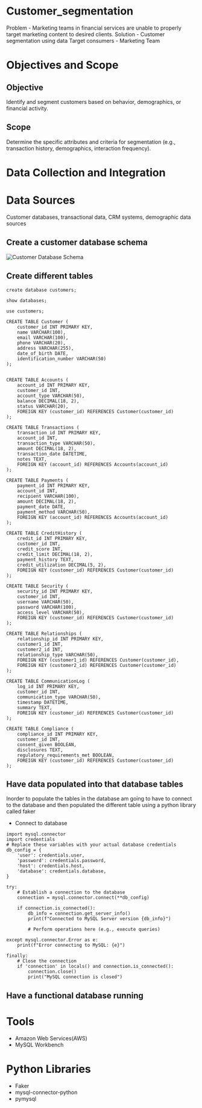 #  Customer_segmentation
Problem - Marketing teams in financial services are unable to properly target marketing content to desired clients.
Solution - Customer segmentation using data 
Target consumers - Marketing Team

#  Objectives and Scope
## Objective
Identify and segment customers based on behavior, demographics, or financial activity.

## Scope
Determine the specific attributes and criteria for segmentation (e.g., transaction history, demographics, interaction frequency).

# Data Collection and Integration
# Data Sources
Customer databases, transactional data, CRM systems, demographic data sources

## Create a customer database schema 

![Customer Database Schema](customer_segmentation\data_engineering\images\customer_database_schema_version_1.png)

## Create different tables 
```
create database customers;

show databases;

use customers;

CREATE TABLE Customer (
    customer_id INT PRIMARY KEY,
    name VARCHAR(100),
    email VARCHAR(100),
    phone VARCHAR(20),
    address VARCHAR(255),
    date_of_birth DATE,
    identification_number VARCHAR(50)
);


CREATE TABLE Accounts (
    account_id INT PRIMARY KEY,
    customer_id INT,
    account_type VARCHAR(50),
    balance DECIMAL(18, 2),
    status VARCHAR(20),
    FOREIGN KEY (customer_id) REFERENCES Customer(customer_id)
);

CREATE TABLE Transactions (
    transaction_id INT PRIMARY KEY,
    account_id INT,
    transaction_type VARCHAR(50),
    amount DECIMAL(18, 2),
    transaction_date DATETIME,
    notes TEXT,
    FOREIGN KEY (account_id) REFERENCES Accounts(account_id)
);

CREATE TABLE Payments (
    payment_id INT PRIMARY KEY,
    account_id INT,
    recipient VARCHAR(100),
    amount DECIMAL(18, 2),
    payment_date DATE,
    payment_method VARCHAR(50),
    FOREIGN KEY (account_id) REFERENCES Accounts(account_id)
);

CREATE TABLE CreditHistory (
    credit_id INT PRIMARY KEY,
    customer_id INT,
    credit_score INT,
    credit_limit DECIMAL(18, 2),
    payment_history TEXT,
    credit_utilization DECIMAL(5, 2),
    FOREIGN KEY (customer_id) REFERENCES Customer(customer_id)
);

CREATE TABLE Security (
    security_id INT PRIMARY KEY,
    customer_id INT,
    username VARCHAR(50),
    password VARCHAR(100),
    access_level VARCHAR(50),
    FOREIGN KEY (customer_id) REFERENCES Customer(customer_id)
);

CREATE TABLE Relationships (
    relationship_id INT PRIMARY KEY,
    customer1_id INT,
    customer2_id INT,
    relationship_type VARCHAR(50),
    FOREIGN KEY (customer1_id) REFERENCES Customer(customer_id),
    FOREIGN KEY (customer2_id) REFERENCES Customer(customer_id)
);

CREATE TABLE CommunicationLog (
    log_id INT PRIMARY KEY,
    customer_id INT,
    communication_type VARCHAR(50),
    timestamp DATETIME,
    summary TEXT,
    FOREIGN KEY (customer_id) REFERENCES Customer(customer_id)
);

CREATE TABLE Compliance (
    compliance_id INT PRIMARY KEY,
    customer_id INT,
    consent_given BOOLEAN,
    disclosures TEXT,
    regulatory_requirements_met BOOLEAN,
    FOREIGN KEY (customer_id) REFERENCES Customer(customer_id)
);
```
## Have data populated into that database tables
Inorder to populate the tables in the database am going to have to connect to the database and then populated the different table using a python library called faker

- Connect to database
```
import mysql.connector
import credentials
# Replace these variables with your actual database credentials
db_config = {
    'user': credentials.user,
    'password': credentials.password,
    'host': credentials.host,
    'database': credentials.database,
}

try:
    # Establish a connection to the database
    connection = mysql.connector.connect(**db_config)

    if connection.is_connected():
        db_info = connection.get_server_info()
        print(f"Connected to MySQL Server version {db_info}")

        # Perform operations here (e.g., execute queries)

except mysql.connector.Error as e:
    print(f"Error connecting to MySQL: {e}")

finally:
    # Close the connection
    if 'connection' in locals() and connection.is_connected():
        connection.close()
        print("MySQL connection is closed")
```


## Have a functional database running



# Tools
-   Amazon Web Services(AWS)
-   MySQL Workbench

# Python Libraries
-   Faker
-   mysql-connector-python
-   pymysql
